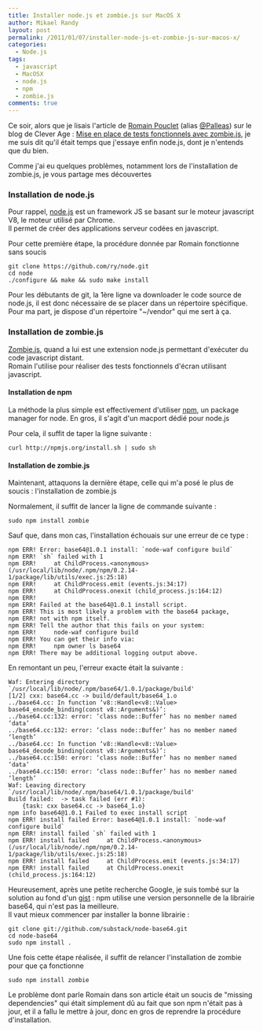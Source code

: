 ```yaml
---
title: Installer node.js et zombie.js sur MacOS X
author: Mikael Randy
layout: post
permalink: /2011/01/07/installer-node-js-et-zombie-js-sur-macos-x/
categories:
  - Node.js
tags:
  - javascript
  - MacOSX
  - node.js
  - npm
  - zombie.js
comments: true
---
```


Ce soir, alors que je lisais l'article de [Romain Pouclet](http://www.palleas.com) (alias [@Palleas](http://twitter.com/#!/palleas)) sur le blog de Clever Age : [Mise en place de tests fonctionnels avec zombie.js](http://www.clever-age.com/veille/blog/mise-en-place-de-tests-fonctionnels-avec-zombie-js.html), je me suis dit qu'il était temps que j'essaye enfin node.js, dont je n'entends que du bien.

Comme j'ai eu quelques problèmes, notamment lors de l'installation de zombie.js, je vous partage mes découvertes

### Installation de node.js

Pour rappel, [node.js](http://nodejs.org/) est un framework JS se basant sur le moteur javascript V8, le moteur utilisé par Chrome.  
Il permet de créer des applications serveur codées en javascript.

Pour cette première étape, la procédure donnée par Romain fonctionne sans soucis

    git clone https://github.com/ry/node.git
    cd node
    ./configure && make && sudo make install

Pour les débutants de git, la 1ère ligne va downloader le code source de node.js, il est donc nécessaire de se placer dans un répertoire spécifique. Pour ma part, je dispose d'un répertoire "~/vendor" qui me sert à ça.

### Installation de zombie.js

[Zombie.js](http://zombie.labnotes.org/), quand a lui est une extension node.js permettant d'exécuter du code javascript distant.  
Romain l'utilise pour réaliser des tests fonctionnels d'écran utilisant javascript.

#### Installation de npm

La méthode la plus simple est effectivement d'utiliser [npm](http://npmjs.org/), un package manager for node. En gros, il s'agit d'un macport dédié pour node.js

Pour cela, il suffit de taper la ligne suivante :  

    curl http://npmjs.org/install.sh | sudo sh

#### Installation de zombie.js

Maintenant, attaquons la dernière étape, celle qui m'a posé le plus de soucis : l'installation de zombie.js

Normalement, il suffit de lancer la ligne de commande suivante :  

    sudo npm install zombie

Sauf que, dans mon cas, l'installation échouais sur une erreur de ce type :  

    npm ERR! Error: base64@1.0.1 install: `node-waf configure build`
    npm ERR! `sh` failed with 1
    npm ERR!     at ChildProcess.<anonymous> (/usr/local/lib/node/.npm/npm/0.2.14-1/package/lib/utils/exec.js:25:18)
    npm ERR!     at ChildProcess.emit (events.js:34:17)
    npm ERR!     at ChildProcess.onexit (child_process.js:164:12)
    npm ERR!
    npm ERR! Failed at the base64@1.0.1 install script.
    npm ERR! This is most likely a problem with the base64 package,
    npm ERR! not with npm itself.
    npm ERR! Tell the author that this fails on your system:
    npm ERR!     node-waf configure build
    npm ERR! You can get their info via:
    npm ERR!     npm owner ls base64
    npm ERR! There may be additional logging output above.

En remontant un peu, l'erreur exacte était la suivante :  

    Waf: Entering directory `/usr/local/lib/node/.npm/base64/1.0.1/package/build'
    [1/2] cxx: base64.cc -> build/default/base64_1.o
    ../base64.cc: In function ‘v8::Handle<v8::Value> base64_encode_binding(const v8::Arguments&)’:
    ../base64.cc:132: error: ‘class node::Buffer’ has no member named ‘data’
    ../base64.cc:132: error: ‘class node::Buffer’ has no member named ‘length’
    ../base64.cc: In function ‘v8::Handle<v8::Value> base64_decode_binding(const v8::Arguments&)’:
    ../base64.cc:150: error: ‘class node::Buffer’ has no member named ‘data’
    ../base64.cc:150: error: ‘class node::Buffer’ has no member named ‘length’
    Waf: Leaving directory `/usr/local/lib/node/.npm/base64/1.0.1/package/build'
    Build failed:  -> task failed (err #1):
    	{task: cxx base64.cc -> base64_1.o}
    npm info base64@1.0.1 Failed to exec install script
    npm ERR! install failed Error: base64@1.0.1 install: `node-waf configure build`
    npm ERR! install failed `sh` failed with 1
    npm ERR! install failed     at ChildProcess.<anonymous> (/usr/local/lib/node/.npm/npm/0.2.14-1/package/lib/utils/exec.js:25:18)
    npm ERR! install failed     at ChildProcess.emit (events.js:34:17)
    npm ERR! install failed     at ChildProcess.onexit (child_process.js:164:12)

Heureusement, après une petite recherche Google, je suis tombé sur la solution au fond d'un [gist](https://gist.github.com/765894) : npm utilise une version personnelle de la librairie base64, qui n'est pas la meilleure.  
Il vaut mieux commencer par installer la bonne librairie :  

    git clone git://github.com/substack/node-base64.git
    cd node-base64
    sudo npm install .

Une fois cette étape réalisée, il suffit de relancer l'installation de zombie pour que ça fonctionne

    sudo npm install zombie

Le problème dont parle Romain dans son article était un soucis de "missing dependencies" qui était simplement dû au fait que son npm n'était pas à jour, et il a fallu le mettre à jour, donc en gros de reprendre la procédure d'installation.
